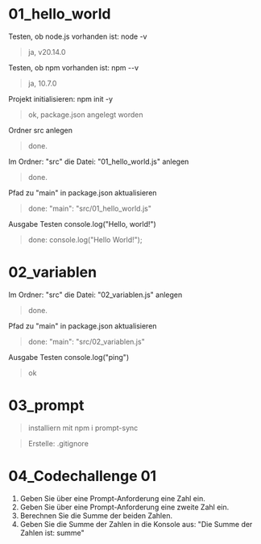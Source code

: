 # 01_hello_world
Testen, ob node.js vorhanden ist: node -v

>ja, v20.14.0

Testen, ob npm vorhanden ist: npm --v

>ja, 10.7.0

Projekt initialisieren: npm init -y

>ok, package.json angelegt worden

Ordner src anlegen

>done.

Im Ordner: "src" die Datei: "01_hello_world.js" anlegen

>done.

Pfad zu "main" in package.json aktualisieren

>done:  "main": "src/01_hello_world.js"

Ausgabe Testen console.log("Hello, world!")

>done: console.log("Hello World!");

# 02_variablen

Im Ordner: "src" die Datei: "02_variablen.js" anlegen

>done.

Pfad zu "main" in package.json aktualisieren

>done:  "main": "src/02_variablen.js"

Ausgabe Testen console.log("ping")

>ok

# 03_prompt

> installiern mit npm i prompt-sync

> Erstelle: .gitignore

# 04_Codechallenge 01

1. Geben Sie über eine Prompt-Anforderung eine Zahl ein.
2. Geben Sie über eine Prompt-Anforderung eine zweite Zahl ein.
3. Berechnen Sie die Summe der beiden Zahlen.
4. Geben Sie die Summe der Zahlen in die Konsole aus:
    "Die Summe der Zahlen ist: summe"

